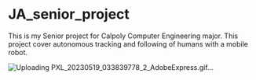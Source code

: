 # JA_senior_project
This is my Senior project for Calpoly Computer Engineering major. This project cover autonomous tracking and following of humans with a mobile robot.

![Uploading PXL_20230519_033839778_2_AdobeExpress.gif…]()
